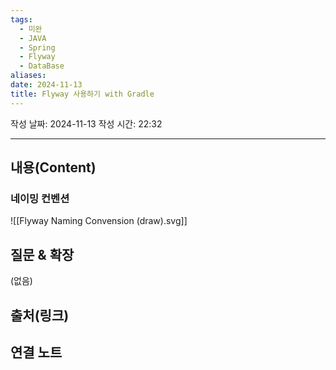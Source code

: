 ```yaml
---
tags:
  - 미완
  - JAVA
  - Spring
  - Flyway
  - DataBase
aliases: 
date: 2024-11-13
title: Flyway 사용하기 with Gradle
---
```

작성 날짜: 2024-11-13
작성 시간: 22:32


----
## 내용(Content)

### 네이밍 컨벤션

![[Flyway Naming Convension (draw).svg]]



## 질문 & 확장

(없음)

## 출처(링크)


## 연결 노트










